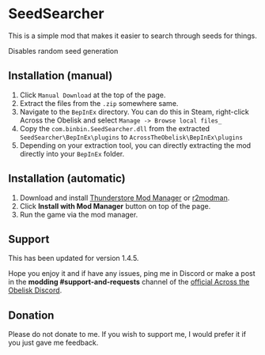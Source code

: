 # SeedSearcher

This is a simple mod that makes it easier to search through seeds for things.

Disables random seed generation


## Installation (manual)

1. Click `Manual Download` at the top of the page.
2. Extract the files from the `.zip` somewhere same.
2. Navigate to the `BepInEx` directory. You can do this in Steam, right-click Across the Obelisk and select `Manage -> Browse local files_`
3. Copy the `com.binbin.SeedSearcher.dll` from the extracted `SeedSearcher\BepInEx\plugins` to `AcrossTheObelisk\BepInEx\plugins`
4. Depending on your extraction tool, you can directly extracting the mod directly into your `BepInEx` folder. 

## Installation (automatic)

1. Download and install [Thunderstore Mod Manager](https://www.overwolf.com/app/Thunderstore-Thunderstore_Mod_Manager) or [r2modman](https://across-the-obelisk.thunderstore.io/package/ebkr/r2modman/).
2. Click **Install with Mod Manager** button on top of the page.
3. Run the game via the mod manager.

## Support

This has been updated for version 1.4.5.

Hope you enjoy it and if have any issues, ping me in Discord or make a post in the **modding #support-and-requests** channel of the [official Across the Obelisk Discord](https://discord.gg/across-the-obelisk-679706811108163701).

## Donation

Please do not donate to me. If you wish to support me, I would prefer it if you just gave me feedback. 